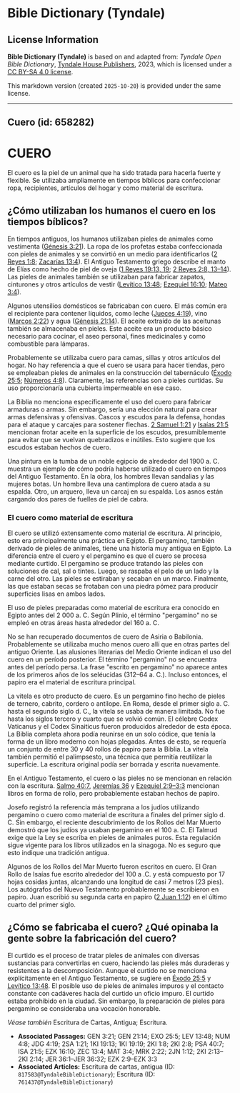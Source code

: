 # Bible Dictionary (Tyndale)

## License Information

**Bible Dictionary (Tyndale)** is based on and adapted from: _Tyndale Open Bible Dictionary_, [Tyndale House Publishers](https://tyndaleopenresources.com/), 2023, which is licensed under a [CC BY-SA 4.0 license](https://creativecommons.org/licenses/by-sa/4.0/legalcode.en).

This markdown version (created `2025-10-20`) is provided under the same license.



--------------------------------

## Cuero (id: 658282)

CUERO
=====

El cuero es la piel de un animal que ha sido tratada para hacerla fuerte y flexible. Se utilizaba ampliamente en tiempos bíblicos para confeccionar ropa, recipientes, artículos del hogar y como material de escritura.

¿Cómo utilizaban los humanos el cuero en los tiempos bíblicos?
--------------------------------------------------------------

En tiempos antiguos, los humanos utilizaban pieles de animales como vestimenta ([Génesis 3:21](https://ref.ly/Gen3:21)). La ropa de los profetas estaba confeccionada con pieles de animales y se convirtió en un medio para identificarlos ([2 Reyes 1:8](https://ref.ly/2Kgs1:8); [Zacarías 13:4](https://ref.ly/Zech13:4)). El Antiguo Testamento griego describe el manto de Elías como hecho de piel de oveja ([1 Reyes 19:13, 19](https://ref.ly/1Kgs19:13,1Kgs19:19); [2 Reyes 2:8, 13–14](https://ref.ly/2Kgs2:8,2Kgs2:13-2Kgs2:14)). Las pieles de animales también se utilizaban para fabricar zapatos, cinturones y otros artículos de vestir ([Levítico 13:48](https://ref.ly/Lev13:48); [Ezequiel 16:10](https://ref.ly/Ezek16:10); [Mateo 3:4](https://ref.ly/Matt3:4)).

Algunos utensilios domésticos se fabricaban con cuero. El más común era el recipiente para contener líquidos, como leche ([Jueces 4:19](https://ref.ly/Judg4:19)), vino ([Marcos 2:22](https://ref.ly/Mark2:22)) y agua ([Génesis 21:14](https://ref.ly/Gen21:14)). El aceite extraído de las aceitunas también se almacenaba en pieles. Este aceite era un producto básico necesario para cocinar, el aseo personal, fines medicinales y como combustible para lámparas.

Probablemente se utilizaba cuero para camas, sillas y otros artículos del hogar. No hay referencia a que el cuero se usara para hacer tiendas, pero se empleaban pieles de animales en la construcción del tabernáculo ([Éxodo 25:5](https://ref.ly/Exod25:5); [Números 4:8](https://ref.ly/Num4:8)). Claramente, las referencias son a pieles curtidas. Su uso proporcionaría una cubierta impermeable en ese caso.

La Biblia no menciona específicamente el uso del cuero para fabricar armaduras o armas. Sin embargo, sería una elección natural para crear armas defensivas y ofensivas. Cascos y escudos para la defensa, hondas para el ataque y carcajes para sostener flechas. [2 Samuel 1:21](https://ref.ly/2Sam1:21) y [Isaías 21:5](https://ref.ly/Isa21:5) mencionan frotar aceite en la superficie de los escudos, presumiblemente para evitar que se vuelvan quebradizos e inútiles. Esto sugiere que los escudos estaban hechos de cuero.

Una pintura en la tumba de un noble egipcio de alrededor del 1900 a. C. muestra un ejemplo de cómo podría haberse utilizado el cuero en tiempos del Antiguo Testamento. En la obra, los hombres llevan sandalias y las mujeres botas. Un hombre lleva una cantimplora de cuero atada a su espalda. Otro, un arquero, lleva un carcaj en su espalda. Los asnos están cargando dos pares de fuelles de piel de cabra.

### El cuero como material de escritura

El cuero se utilizó extensamente como material de escritura. Al principio, esto era principalmente una práctica en Egipto. El pergamino, también derivado de pieles de animales, tiene una historia muy antigua en Egipto. La diferencia entre el cuero y el pergamino es que el cuero se procesa mediante curtido. El pergamino se produce tratando las pieles con soluciones de cal, sal o tintes. Luego, se raspaba el pelo de un lado y la carne del otro. Las pieles se estiraban y secaban en un marco. Finalmente, las que estaban secas se frotaban con una piedra pómez para producir superficies lisas en ambos lados.

El uso de pieles preparadas como material de escritura era conocido en Egipto antes del 2 000 a. C. Según Plinio, el término "pergamino" no se empleó en otras áreas hasta alrededor del 160 a. C.

No se han recuperado documentos de cuero de Asiria o Babilonia. Probablemente se utilizaba mucho menos cuero allí que en otras partes del antiguo Oriente. Las alusiones literarias del Medio Oriente indican el uso del cuero en un período posterior. El término "pergamino" no se encuentra antes del período persa. La frase "escrito en pergamino" no aparece antes de los primeros años de los seléucidas (312–64 a. C.). Incluso entonces, el papiro era el material de escritura principal.

La vitela es otro producto de cuero. Es un pergamino fino hecho de pieles de ternero, cabrito, cordero o antílope. En Roma, desde el primer siglo a. C. hasta el segundo siglo d. C., la vitela se usaba de manera limitada. No fue hasta los siglos tercero y cuarto que se volvió común. El célebre Codex Vaticanus y el Codex Sinaiticus fueron producidos alrededor de esta época. La Biblia completa ahora podía reunirse en un solo códice, que tenía la forma de un libro moderno con hojas plegadas. Antes de esto, se requería un conjunto de entre 30 y 40 rollos de papiro para la Biblia. La vitela también permitió el palimpsesto, una técnica que permitía reutilizar la superficie. La escritura original podía ser borrada y escrita nuevamente.

En el Antiguo Testamento, el cuero o las pieles no se mencionan en relación con la escritura. [Salmo 40:7](https://ref.ly/Ps40:7), [Jeremías 36](https://ref.ly/Jer36:1-Jer36:32) y [Ezequiel 2:9–3:3](https://ref.ly/Ezek2:9-Ezek3:3) mencionan libros en forma de rollo, pero probablemente estaban hechos de papiro.

Josefo registró la referencia más temprana a los judíos utilizando pergamino o cuero como material de escritura a finales del primer siglo d. C. Sin embargo, el reciente descubrimiento de los Rollos del Mar Muerto demostró que los judíos ya usaban pergamino en el 100 a. C. El Talmud exige que la Ley se escriba en pieles de animales puros. Esta regulación sigue vigente para los libros utilizados en la sinagoga. No es seguro que esto indique una tradición antigua.

Algunos de los Rollos del Mar Muerto fueron escritos en cuero. El Gran Rollo de Isaías fue escrito alrededor del 100 a .C. y está compuesto por 17 hojas cosidas juntas, alcanzando una longitud de casi 7 metros (23 pies). Los autógrafos del Nuevo Testamento probablemente se escribieron en papiro. Juan escribió su segunda carta en papiro ([2 Juan 1:12](https://ref.ly/2John1:12)) en el último cuarto del primer siglo.

¿Cómo se fabricaba el cuero? ¿Qué opinaba la gente sobre la fabricación del cuero?
----------------------------------------------------------------------------------

El curtido es el proceso de tratar pieles de animales con diversas sustancias para convertirlas en cuero, haciendo las pieles más duraderas y resistentes a la descomposición. Aunque el curtido no se menciona explícitamente en el Antiguo Testamento, se sugiere en [Éxodo 25:5](https://ref.ly/Exod25:5) y [Levítico 13:48](https://ref.ly/Lev13:48). El posible uso de pieles de animales impuros y el contacto constante con cadáveres hacía del curtido un oficio impuro. El curtido estaba prohibido en la ciudad. Sin embargo, la preparación de pieles para pergamino se consideraba una vocación honorable.

*Véase también* Escritura de Cartas, Antigua; Escritura.

* **Associated Passages:** GEN 3:21; GEN 21:14; EXO 25:5; LEV 13:48; NUM 4:8; JDG 4:19; 2SA 1:21; 1KI 19:13; 1KI 19:19; 2KI 1:8; 2KI 2:8; PSA 40:7; ISA 21:5; EZK 16:10; ZEC 13:4; MAT 3:4; MRK 2:22; 2JN 1:12; 2KI 2:13–2KI 2:14; JER 36:1–JER 36:32; EZK 2:9–EZK 3:3
* **Associated Articles:** Escritura de cartas, antigua (ID: `817583@TyndaleBibleDictionary`); Escritura (ID: `761437@TyndaleBibleDictionary`)

